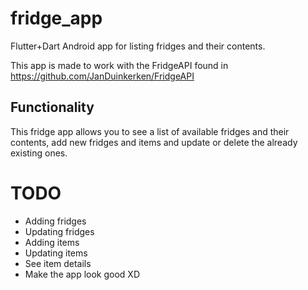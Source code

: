 # fridge_app
 Flutter+Dart Android app for listing fridges and their contents.
 
 This app is made to work with the FridgeAPI found in https://github.com/JanDuinkerken/FridgeAPI
 
 ## Functionality
 This fridge app allows you to see a list of available fridges and their contents, add new fridges and items and update or delete the already existing ones.
 
# TODO
 * Adding fridges
 * Updating fridges
 * Adding items
 * Updating items
 * See item details
 * Make the app look good XD
